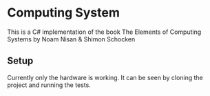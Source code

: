 # Computing System
This is a C# implementation of the book The Elements of Computing Systems by Noam Nisan & Shimon Schocken

## Setup
Currently only the hardware is working. It can be seen by cloning the project and running the tests. 